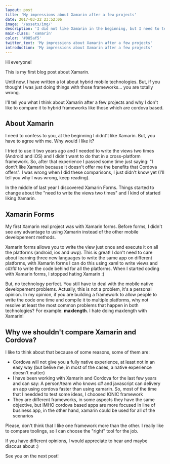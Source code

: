 ```yaml
---
layout: post
title: 'My impressions about Xamarin after a few projects'
date: 2017-03-22 23:52:06
image: '/assets/img/'
description: 'I did not like Xamarin in the beginning, but I need to tell you, I kind of started liking it :)'
main-class: 'xamarin'
color: '#085af5'
twitter_text: 'My impressions about Xamarin after a few projects'
introduction: 'My impressions about Xamarin after a few projects'
---
```


Hi everyone!

This is my first blog post about Xamarin.

Until now, I have written a lot about hybrid mobile technologies. But, if you thought I was just doing things with those frameworks... you are totally wrong.

I'll tell you what I think about Xamarin after a few projects and why I don't like to compare it to hybrid frameworks like those which are cordova based.

## About Xamarin
I need to confess to you, at the beginning I didnt't like Xamarin. But, you have to agree with me. Why  would I like it?

I tried to use it two years ago and I needed to write the views two times (Android and iOS) and I didn't want to do that in a cross-platform framework. So, after that experience I passed some time just saying: "I dont't like Xamarin because it doesn't offer me the benefits that Cordova offers". I was wrong when I did these comparisons, I just didn't know yet (I'll tell you why I was wrong, keep reading).

In the middle of last year I discovered Xamarin Forms. Things started to change about the "need to write the views two times" and I kind of started liking Xamarin.

## Xamarin Forms
My first Xamarin real project was with Xamarin forms. Before forms, I didn't see any advantage to using Xamarin instead of the other mobile developement methods.

Xamarin forms allows you to write the view just once and execute it on all the platforms (android, ios and uwp). This is great! I don't need to care about learning three new languages to write the same app on different platforms, with Xamarin forms I can do this using xaml to write views and c#/f# to write the code behind for all the platforms.
When I started coding with Xamarin forms, I stopped hating Xamarin :)

But, no technology perfect. You still have to deal with the mobile native developement problems. Actually, this is not a problem, it's a personal opinion. In my opinion, if you are building a framework to allow people to write the code one time and compile it to multiple platforms, why not resolve at least the most common problems that happen in both technologies? For example: **maxlength**. I hate doing maxlength with Xamarin!


## Why we shouldn't compare Xamarin and Cordova?
I like to think about that because of some reasons, some of them are:
*  Cordova will not give you a fully native experience, at least not in an easy way (but belive me, in most of the cases, a native experience doesn't matter)
*  I have been working with Xamarin and Cordova for the last few years and can say: A person/team who knows c# and javascript can delivery an app using cordova faster than using xamarin. So, most of the time that I needded to test some ideas, I choosed IONIC framework
*  They are different frameworks, in some aspects they have the same objective, but IMHO cordova based apps are more focused in line of business app, in the other hand, xamarin could be used for all of the scenarios

Please, don't think that I like one framework more than the other. I really like to compare toolings, so I can choose the "right" tool for the job.

If you have different opinions, I would appreciate to hear and maybe disccus about :)

See you on the next post!